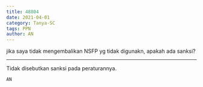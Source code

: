 ```yaml
---
title: 48804
date: 2021-04-01
category: Tanya-SC
tags: PPN
author: AN
---
```


jika saya tidak mengembalikan NSFP yg tidak digunakn, apakah ada sanksi?

---

Tidak disebutkan sanksi pada peraturannya.

`AN`
